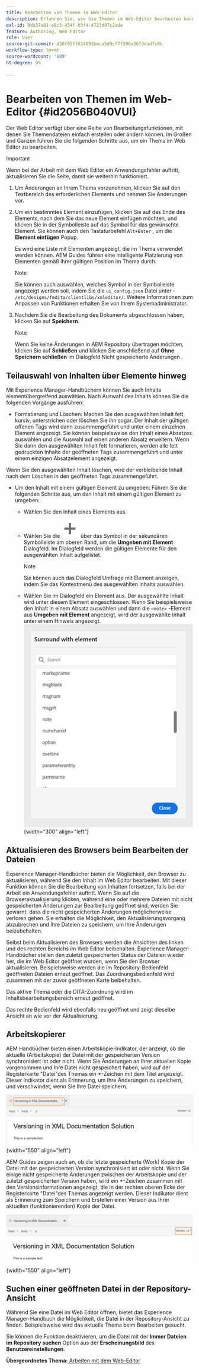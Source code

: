 ```yaml
---
title: Bearbeiten von Themen im Web-Editor
description: Erfahren Sie, wie Sie Themen im Web-Editor bearbeiten können. Erfahren Sie mehr über verschiedene Bearbeitungsfunktionen, um Ihre Themendateien in AEM Handbüchern zu ändern.
exl-id: 8da37a81-e8c3-434f-b3f4-4723d87c2ade
feature: Authoring, Web Editor
role: User
source-git-commit: d30f05ff614693beca5d9cf7f206a36f3dadfc8b
workflow-type: tm+mt
source-wordcount: '889'
ht-degree: 0%

---
```


# Bearbeiten von Themen im Web-Editor {#id2056B040VUI}

Der Web Editor verfügt über eine Reihe von Bearbeitungsfunktionen, mit denen Sie Themendateien einfach erstellen oder ändern können. Im Großen und Ganzen führen Sie die folgenden Schritte aus, um ein Thema im Web Editor zu bearbeiten.

>[!IMPORTANT]
>
> Wenn bei der Arbeit mit dem Web Editor ein Anwendungsfehler auftritt, aktualisieren Sie die Seite, damit sie weiterhin funktioniert.

1. Um Änderungen an Ihrem Thema vorzunehmen, klicken Sie auf den Textbereich des erforderlichen Elements und nehmen Sie Änderungen vor.

1. Um ein bestimmtes Element einzufügen, klicken Sie auf das Ende des Elements, nach dem Sie das neue Element einfügen möchten, und klicken Sie in der Symbolleiste auf das Symbol für das gewünschte Element. Sie können auch den Tastaturbefehl `Alt+Enter` , um die **Element einfügen** Popup.

   Es wird eine Liste mit Elementen angezeigt, die im Thema verwendet werden können. AEM Guides führen eine intelligente Platzierung von Elementen gemäß ihrer gültigen Position im Thema durch.

   >[!NOTE]
   >
   > Sie können auch auswählen, welches Symbol in der Symbolleiste angezeigt werden soll, indem Sie die `ui_config.json` Datei unter - `/etc/designs/fmdita/clientlibs/xmleditor/`. Weitere Informationen zum Anpassen von Funktionen erhalten Sie von Ihrem Systemadministrator.

1. Nachdem Sie die Bearbeitung des Dokuments abgeschlossen haben, klicken Sie auf **Speichern**.

   >[!NOTE]
   >
   > Wenn Sie keine Änderungen in AEM Repository übertragen möchten, klicken Sie auf **Schließen** und klicken Sie anschließend auf **Ohne Speichern schließen** im Dialogfeld Nicht gespeicherte Änderungen .


## Teilauswahl von Inhalten über Elemente hinweg

Mit Experience Manager-Handbüchern können Sie auch Inhalte elementübergreifend auswählen. Nach Auswahl des Inhalts können Sie die folgenden Vorgänge ausführen:
- Formatierung und Löschen: Machen Sie den ausgewählten Inhalt fett, kursiv, unterstrichen oder löschen Sie ihn sogar. Der Inhalt der gültigen offenen Tags wird dann zusammengeführt und unter einem einzelnen Element angezeigt. Sie können beispielsweise den Inhalt eines Absatzes auswählen und die Auswahl auf einen anderen Absatz erweitern. Wenn Sie dann den ausgewählten Inhalt fett formatieren, werden alle fett gedruckten Inhalte der geöffneten Tags zusammengeführt und unter einem einzigen Absatzelement angezeigt.

Wenn Sie den ausgewählten Inhalt löschen, wird der verbleibende Inhalt nach dem Löschen in den geöffneten Tags zusammengeführt.

- Um den Inhalt mit einem gültigen Element zu umgeben: Führen Sie die folgenden Schritte aus, um den Inhalt mit einem gültigen Element zu umgeben:
   - Wählen Sie den Inhalt eines Elements aus.
   - Wählen Sie die ![add](images/Add_icon.svg) über das Symbol in der sekundären Symbolleiste am oberen Rand, um die **Umgeben mit Element** Dialogfeld. Im Dialogfeld werden die gültigen Elemente für den ausgewählten Inhalt aufgelistet.
     >[!NOTE]
     >
     > Sie können auch das Dialogfeld Umfrage mit Element anzeigen, indem Sie das Kontextmenü des ausgewählten Inhalts auswählen.

   - Wählen Sie im Dialogfeld ein Element aus. Der ausgewählte Inhalt wird unter diesem Element eingeschlossen. Wenn Sie beispielsweise den Inhalt in einem Absatz auswählen und dann die `<note>` -Element aus **Umgeben mit Element** angezeigt, wird der ausgewählte Inhalt unter einem Hinweis angezeigt.\
     ![Dialogfeld &quot;Umgehendes Element&quot;](./images/surround-element.png) {width="300" align="left"}

## Aktualisieren des Browsers beim Bearbeiten der Dateien

Experience Manager-Handbücher bieten die Möglichkeit, den Browser zu aktualisieren, während Sie den Inhalt im Web Editor bearbeiten. Mit dieser Funktion können Sie die Bearbeitung von Inhalten fortsetzen, falls bei der Arbeit ein Anwendungsfehler auftritt. Wenn Sie auf die Browseraktualisierung klicken, während eine oder mehrere Dateien mit nicht gespeicherten Änderungen zur Bearbeitung geöffnet sind, werden Sie gewarnt, dass die nicht gespeicherten Änderungen möglicherweise verloren gehen. Sie erhalten die Möglichkeit, den Aktualisierungsvorgang abzubrechen und Ihre Dateien zu speichern, um Ihre Änderungen beizubehalten.

Selbst beim Aktualisieren des Browsers werden die Ansichten des linken und des rechten Bereichs im Web Editor beibehalten. Experience Manager-Handbücher stellen den zuletzt gespeicherten Status der Dateien wieder her, die im Web Editor geöffnet wurden, wenn Sie den Browser aktualisieren. Beispielsweise werden die im Repository-Bedienfeld geöffneten Dateien erneut geöffnet. Das Zuordnungsbedienfeld wird zusammen mit der zuvor geöffneten Karte beibehalten.

Das aktive Thema oder die DITA-Zuordnung wird im Inhaltsbearbeitungsbereich erneut geöffnet.

Das rechte Bedienfeld wird ebenfalls neu geöffnet und zeigt dieselbe Ansicht an wie vor der Aktualisierung.

## Arbeitskopierer

AEM Handbücher bieten einen Arbeitskopie-Indikator, der anzeigt, ob die aktuelle \(Arbeitskopie\) der Datei mit der gespeicherten Version synchronisiert ist oder nicht. Wenn Sie Änderungen an Ihrer aktuellen Kopie vorgenommen und Ihre Datei nicht gespeichert haben, wird auf der Registerkarte &quot;Datei&quot;des Themas ein \*-Zeichen mit dem Titel angezeigt. Dieser Indikator dient als Erinnerung, um Ihre Änderungen zu speichern, und verschwindet, wenn Sie Ihre Datei speichern.

![Arbeitskopierer](images/working-copy-text-update-indicator.png){width="550" align="left"}

AEM Guides zeigen auch an, ob die letzte gespeicherte \(Work\) Kopie der Datei mit der gespeicherten Version synchronisiert ist oder nicht. Wenn Sie einige nicht gespeicherte Änderungen zwischen der Arbeitskopie und der zuletzt gespeicherten Version haben, wird ein \*-Zeichen zusammen mit den Versionsinformationen angezeigt, die in der rechten oberen Ecke der Registerkarte &quot;Datei&quot;des Themas angezeigt werden. Dieser Indikator dient als Erinnerung zum Speichern und Erstellen einer Version aus Ihrer aktuellen \(funktionierenden\) Kopie der Datei.

![Versionsaktualisierungsindikator](images/version-update-indicator.png){width="550" align="left"}




## Suchen einer geöffneten Datei in der Repository-Ansicht

Während Sie eine Datei im Web Editor öffnen, bietet das Experience Manager-Handbuch die Möglichkeit, die Datei in der Repository-Ansicht zu finden. Beispielsweise wird das aktuelle Thema beim Bearbeiten gesucht.

Sie können die Funktion deaktivieren, um die Datei mit der **Immer Dateien im Repository suchen** Option aus der **Erscheinungsbild** des **Benutzereinstellungen**.


**Übergeordnetes Thema:**[ Arbeiten mit dem Web-Editor](web-editor.md)
